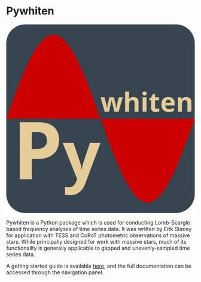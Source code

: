 # Pywhiten

![PyWhiten](img/pywhitenlogo3.png)

Pywhiten is a Python package which is used for conducting Lomb-Scargle based frequency analyses of time series data. It was
written by Erik Stacey for application with TESS and CoRoT photometric observations of massive stars. While principally
designed for work with massive stars, much of its functionality is generally applicable to gapped and unevenly-sampled
time series data.

A getting started guide is available [here](https://pywhiten.readthedocs.io/en/latest/getting-started), and the full
documentation can be accessed through the navigation panel.